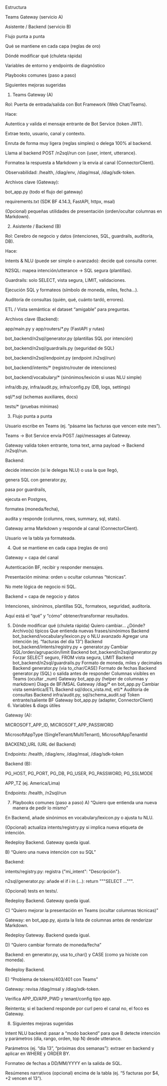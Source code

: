 Estructura

Teams Gateway (servicio A)

Asistente / Backend (servicio B)

Flujo punta a punta

Qué se mantiene en cada capa (reglas de oro)

Dóndé modificar qué (chuleta rápida)

Variables de entorno y endpoints de diagnóstico

Playbooks comunes (paso a paso)

Siguientes mejoras sugeridas

1) Teams Gateway (A)

Rol: Puerta de entrada/salida con Bot Framework (Web Chat/Teams).

Hace:

Autentica y valida el mensaje entrante de Bot Service (token JWT).

Extrae texto, usuario, canal y contexto.

Enruta de forma muy ligera (reglas simples) o delega 100% al backend.

Llama al backend POST /n2sql/run con {user, intent, utterance}.

Formatea la respuesta a Markdown y la envía al canal (ConnectorClient).

Observabilidad: /health, /diag/env, /diag/msal, /diag/sdk-token.

Archivos clave (Gateway):

bot_app.py (todo el flujo del gateway)

requirements.txt (SDK BF 4.14.3, FastAPI, httpx, msal)

(Opcional) pequeñas utilidades de presentación (orden/ocultar columnas en Markdown).

2) Asistente / Backend (B)

Rol: Cerebro de negocio y datos (intenciones, SQL, guardrails, auditoría, DB).

Hace:

Intents & NLU (puede ser simple o avanzado): decide qué consulta correr.

N2SQL: mapea intención/utterance → SQL segura (plantillas).

Guardrails: solo SELECT, vista segura, LIMIT, validaciones.

Ejecución SQL y formateos (símbolo de moneda, miles, fecha…).

Auditoría de consultas (quién, qué, cuánto tardó, errores).

ETL / Vista semántica: el dataset “amigable” para preguntas.

Archivos clave (Backend):

app/main.py y app/routers/*.py (FastAPI y rutas)

bot_backend/n2sql/generator.py (plantillas SQL por intención)

bot_backend/n2sql/guardrails.py (seguridad de SQL)

bot_backend/n2sql/endpoint.py (endpoint /n2sql/run)

bot_backend/intents/* (registro/router de intenciones)

bot_backend/vocabulary/* (sinónimos/lexicón si usas NLU simple)

infra/db.py, infra/audit.py, infra/config.py (DB, logs, settings)

sql/*.sql (schemas auxiliares, docs)

tests/* (pruebas mínimas)

3) Flujo punta a punta

Usuario escribe en Teams (ej. “pásame las facturas que vencen este mes”).

Teams → Bot Service envía POST /api/messages al Gateway.

Gateway valida token entrante, toma text, arma payload → Backend /n2sql/run.

Backend:

decide intención (si le delegas NLU) o usa la que llegó,

genera SQL con generator.py,

pasa por guardrails,

ejecuta en Postgres,

formatea (moneda/fecha),

audita y responde {columns, rows, summary, sql, stats}.

Gateway arma Markdown y responde al canal (ConnectorClient).

Usuario ve la tabla ya formateada.

4) Qué se mantiene en cada capa (reglas de oro)

Gateway = capa del canal

Autenticación BF, recibir y responder mensajes.

Presentación mínima: orden u ocultar columnas “técnicas”.

No mete lógica de negocio ni SQL.

Backend = capa de negocio y datos

Intenciones, sinónimos, plantillas SQL, formateos, seguridad, auditoría.

Aquí está el “qué” y “cómo” obtener/transformar resultados.

5) Dónde modificar qué (chuleta rápida)
Quiero cambiar…	¿Dónde?	Archivo(s) típicos
Que entienda nuevas frases/sinónimos	Backend	bot_backend/vocabulary/lexicon.py o NLU avanzado
Agregar una intención (ej. “facturas del día 13”)	Backend	bot_backend/intents/registry.py + generator.py
Cambiar SQL/orden/agrupación/limit	Backend	bot_backend/n2sql/generator.py
Forzar SELECT seguro, FROM vista segura, LIMIT	Backend	bot_backend/n2sql/guardrails.py
Formato de moneda, miles y decimales	Backend	generator.py (via to_char/CASE)
Formato de fechas	Backend	generator.py (SQL) o salida antes de responder
Columnas visibles en Teams (ocultar _num)	Gateway	bot_app.py (helper de columnas y markdown)
Diags de BF/MSAL	Gateway	/diag/* en bot_app.py
Cambiar vista semántica/ETL	Backend	sql/docs_vista.md, etl/*
Auditoría de consultas	Backend	infra/audit.py, sql/schema_audit.sql
Token entrante/saliente BF	Gateway	bot_app.py (adapter, ConnectorClient)
6) Variables & diags útiles

Gateway (A):

MICROSOFT_APP_ID, MICROSOFT_APP_PASSWORD

MicrosoftAppType (SingleTenant/MultiTenant), MicrosoftAppTenantId

BACKEND_URL (URL del Backend)

Endpoints: /health, /diag/env, /diag/msal, /diag/sdk-token

Backend (B):

PG_HOST, PG_PORT, PG_DB, PG_USER, PG_PASSWORD, PG_SSLMODE

APP_TZ (ej. America/Lima)

Endpoints: /health, /n2sql/run

7) Playbooks comunes (paso a paso)
A) “Quiero que entienda una nueva manera de pedir lo mismo”

En Backend, añade sinónimos en vocabulary/lexicon.py o ajusta tu NLU.

(Opcional) actualiza intents/registry.py si implica nueva etiqueta de intención.

Redeploy Backend. Gateway queda igual.

B) “Quiero una nueva intención con su SQL”

Backend:

intents/registry.py: registra {"mi_intent": "Descripción"}.

n2sql/generator.py: añade el if i in (...): return """SELECT ...""".

(Opcional) tests en tests/.

Redeploy Backend. Gateway queda igual.

C) “Quiero mejorar la presentación en Teams (ocultar columnas técnicas)”

Gateway: en bot_app.py, ajusta la lista de columnas antes de renderizar Markdown.

Redeploy Gateway. Backend queda igual.

D) “Quiero cambiar formato de moneda/fecha”

Backend: en generator.py, usa to_char() y CASE (como ya hiciste con moneda).

Redeploy Backend.

E) “Problema de tokens/403/401 con Teams”

Gateway: revisa /diag/msal y /diag/sdk-token.

Verifica APP_ID/APP_PWD y tenant/config tipo app.

Reintenta; si el backend responde por curl pero el canal no, el foco es Gateway.

8) Siguientes mejoras sugeridas

Intent NLU backend: pasar a “modo backend” para que B detecte intención y parámetros (día, rango, orden, top N) desde utterance.

Parámetros (ej. “día 13”, “próximas dos semanas”): extraer en backend y aplicar en WHERE y ORDER BY.

Formateo de fechas a DD/MM/YYYY en la salida de SQL.

Resúmenes narrativos (opcional) encima de la tabla (ej. “5 facturas por $4, +2 vencen el 13”).
